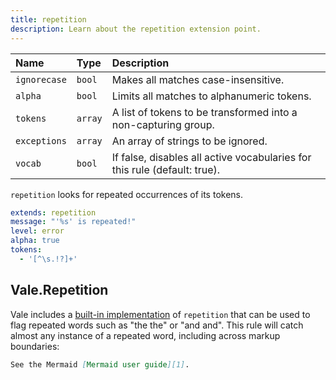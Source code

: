 ```yaml
---
title: repetition
description: Learn about the repetition extension point.
---
```


| Name         | Type    | Description                                                               |
| :----------- | :------ | :------------------------------------------------------------------------ |
| `ignorecase` | `bool`  | Makes all matches case-insensitive.                                       |
| `alpha`      | `bool`  | Limits all matches to alphanumeric tokens.                                |
| `tokens`     | `array` | A list of tokens to be transformed into a non-capturing group.            |
| `exceptions` | `array` | An array of strings to be ignored.                                        |
| `vocab`      | `bool`  | If false, disables all active vocabularies for this rule (default: true). |

`repetition` looks for repeated occurrences of its tokens.

```yaml
extends: repetition
message: "'%s' is repeated!"
level: error
alpha: true
tokens:
  - '[^\s.!?]+'
```

## Vale.Repetition

Vale includes a [built-in implementation][1] of `repetition` that can be used to
flag repeated words such as "the the" or "and and". This rule will catch
almost any instance of a repeated word, including across markup boundaries:

```markdown
See the Mermaid [Mermaid user guide][1].
```

[1]: /docs/ext/repetition
